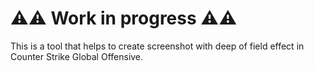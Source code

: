 # ⚠️⚠️ Work in progress ⚠️⚠️

This is a tool that helps to create screenshot with deep of field effect in Counter Strike Global Offensive.
